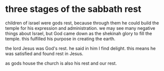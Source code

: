 # three stages of the sabbath rest
children of israel were gods rest, because through them he could build the temple for
his expression and administration. we may see many negative things about Israel, but
God came down as the shekinah glory to fill the temple. this fulfilled his purpose in
creating the earth.

the lord Jesus was God's rest. he said in him I find delight. this means he was satisfied and found rest in Jesus.

as gods house the church is also his rest and our rest.
